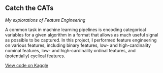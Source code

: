 ## Catch the CATs

_My explorations of Feature Engineering_

A common task in machine learning pipelines is encoding categorical variables for a given algorithm in a format that allows as much useful signal as possible to be captured. In this project, I performed feature engineering on various features, including binary features, low- and high-cardinality nominal features, low- and high-cardinality ordinal features, and (potentially) cyclical features.

[View code on Kaggle](https://www.kaggle.com/code/yannansu/catch-the-cats-explore-feature-engineering)
